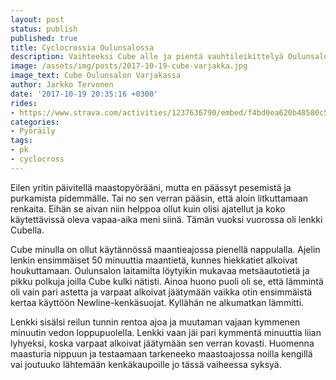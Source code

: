 ```yaml
---
layout: post
status: publish
published: true
title: Cyclocrossia Oulunsalossa
description: Vaihteeksi Cube alle ja pientä vauhtileikittelyä Oulunsalon suuntaan. Samalla testailin uusia kenkäsuojia talvea varten.
image: /assets/img/posts/2017-10-19-cube-varjakka.jpg
image_text: Cube Oulunsalon Varjakassa
author: Jarkko Tervonen
date: '2017-10-19 20:35:16 +0300'
rides:
- https://www.strava.com/activities/1237636790/embed/f4bd0ea620b48580c5e03edf8459e684c1d9dd0b
categories:
- Pyöräily
tags:
- pk
- cyclocross
---
```

Eilen yritin päivitellä maastopyörääni, mutta en päässyt pesemistä ja purkamista pidemmälle. Tai no sen verran pääsin, että aloin litkuttamaan renkaita. Eihän se aivan niin helppoa ollut kuin olisi ajatellut ja koko käytettävissä oleva vapaa-aika meni siinä. Tämän vuoksi vuorossa oli lenkki Cubella.
<!-- more -->

Cube minulla on ollut käytännössä maantieajossa pienellä nappulalla. Ajelin lenkin ensimmäiset 50 minuuttia maantietä, kunnes hiekkatiet alkoivat houkuttamaan. Oulunsalon laitamilta löytyikin mukavaa metsäautotietä ja pikku polkuja joilla Cube kulki nätisti. Ainoa huono puoli oli se, että lämmintä oli vain pari astetta ja varpaat alkoivat jäätymään vaikka otin ensimmäistä kertaa käyttöön Newline-kenkäsuojat. Kyllähän ne alkumatkan lämmitti.

Lenkki sisälsi reilun tunnin rentoa ajoa ja muutaman vajaan kymmenen minuutin vedon loppupuolella. Lenkki vaan jäi pari kymmentä minuuttia liian lyhyeksi, koska varpaat alkoivat jäätymään sen verran kovasti. Huomenna maasturia nippuun ja testaamaan tarkeneeko maastoajossa noilla kengillä vai joutuuko lähtemään kenkäkaupoille jo tässä vaiheessa syksyä.
